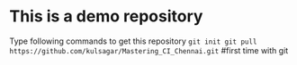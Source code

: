 # This is a demo repository

Type following commands to get this repository
`
git init
git pull https://github.com/kulsagar/Mastering_CI_Chennai.git
`
#first time with git

